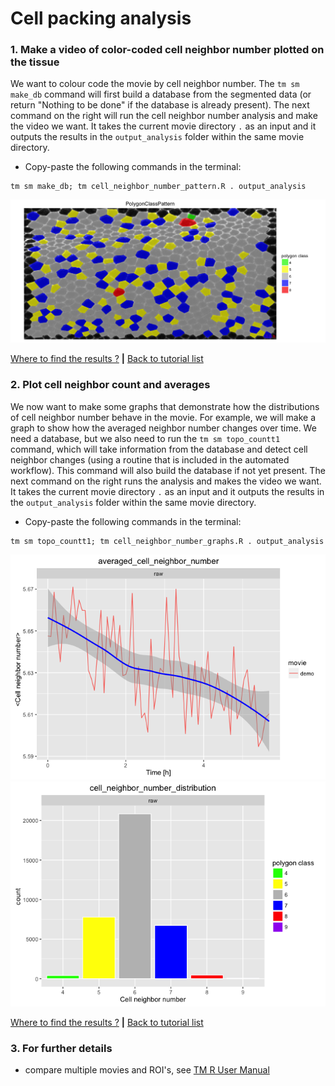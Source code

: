 
# Cell packing analysis

### 1. Make a video of color-coded cell neighbor number plotted on the tissue

We want to colour code the movie by cell neighbor number.  The `tm sm make_db` command will first build a database from the segmented data (or return "Nothing to be done" if the database is already present). The next command on the right will run the cell neighbor number analysis and make the video we want. It takes the current movie directory `.` as an input and it outputs the results in the `output_analysis` folder within the same movie directory.


* Copy-paste the following commands in the terminal:

```
tm sm make_db; tm cell_neighbor_number_pattern.R . output_analysis
```

![](cell_packing_files/figure-html/cell_neighbor_number_pattern-1.png)

[Where to find the results ?](../tm_qs_example_data.md#4-look-at-the-results) **|** 
[Back to tutorial list](../tm_qs_example_data.md#3-select-the-analysis-you-are-interested-in)

### 2. Plot cell neighbor count and averages

We now want to make some graphs that demonstrate how the distributions of cell neighbor number behave in the movie. For example, we will make a graph to show how the averaged neighbor number changes over time.  We need a database, but we also need to run the `tm sm topo_countt1` command, which will take information from the database and detect cell neighbor changes (using a routine that is included in the automated workflow). This command will also build the database if not yet present. The next command on the right runs the analysis and makes the video we want. It takes the current movie directory `.` as an input and it outputs the results in the `output_analysis` folder within the same movie directory.

* Copy-paste the following commands in the terminal:

```
tm sm topo_countt1; tm cell_neighbor_number_graphs.R . output_analysis
```

![](cell_packing_files/figure-html/cell_neighbor_number_graphs-1.png)![](cell_packing_files/figure-html/cell_neighbor_number_graphs-2.png)

[Where to find the results ?](../tm_qs_example_data.md#4-look-at-the-results) **|** 
[Back to tutorial list](../tm_qs_example_data.md#3-select-the-analysis-you-are-interested-in)

### 3. For further details

* compare multiple movies and ROI's, see [TM R User Manual](https://mpicbg-scicomp.github.io/tissue_miner/user_manual/TM_R-UserManual.html#comparing-averaged-quantities-between-movies-and-rois)
